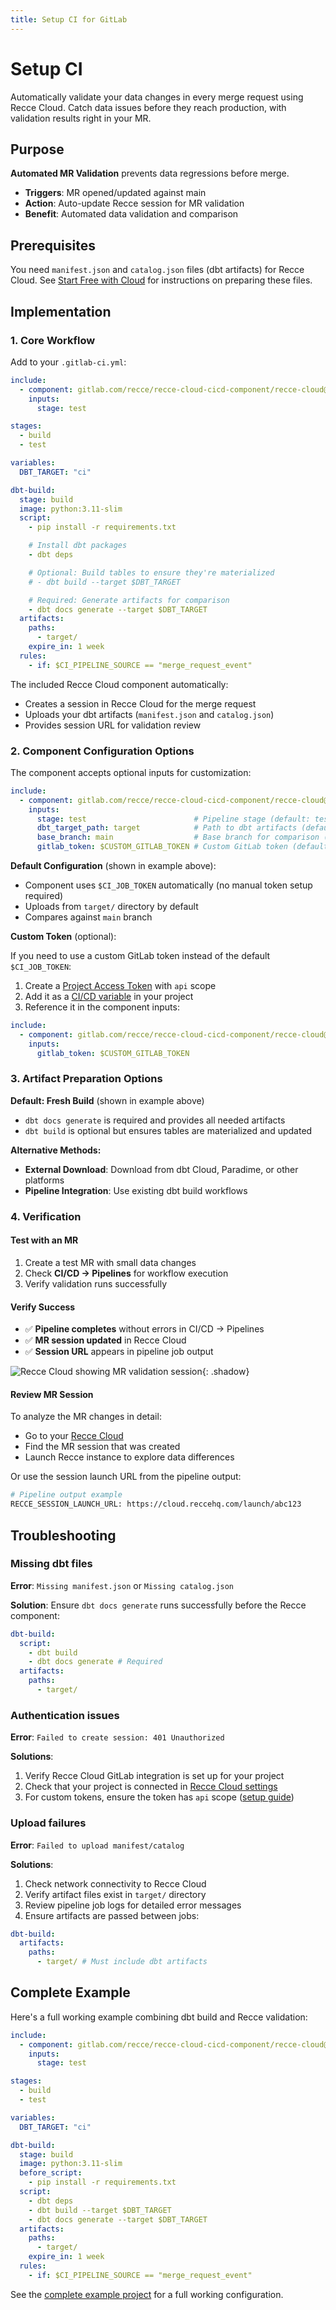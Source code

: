 ```yaml
---
title: Setup CI for GitLab
---
```


# Setup CI

Automatically validate your data changes in every merge request using Recce Cloud. Catch data issues before they reach production, with validation results right in your MR.

## Purpose

**Automated MR Validation** prevents data regressions before merge.

- **Triggers**: MR opened/updated against main
- **Action**: Auto-update Recce session for MR validation
- **Benefit**: Automated data validation and comparison

## Prerequisites

You need `manifest.json` and `catalog.json` files (dbt artifacts) for Recce Cloud. See [Start Free with Cloud](../../2-getting-started/start-free-with-cloud.md) for instructions on preparing these files.

## Implementation

### 1. Core Workflow

Add to your `.gitlab-ci.yml`:
```yaml
include:
  - component: gitlab.com/recce/recce-cloud-cicd-component/recce-cloud@1.2.0
    inputs:
      stage: test

stages:
  - build
  - test

variables:
  DBT_TARGET: "ci"

dbt-build:
  stage: build
  image: python:3.11-slim
  script:
    - pip install -r requirements.txt

    # Install dbt packages
    - dbt deps

    # Optional: Build tables to ensure they're materialized
    # - dbt build --target $DBT_TARGET

    # Required: Generate artifacts for comparison
    - dbt docs generate --target $DBT_TARGET
  artifacts:
    paths:
      - target/
    expire_in: 1 week
  rules:
    - if: $CI_PIPELINE_SOURCE == "merge_request_event"
```

The included Recce Cloud component automatically:

- Creates a session in Recce Cloud for the merge request
- Uploads your dbt artifacts (`manifest.json` and `catalog.json`)
- Provides session URL for validation review

### 2. Component Configuration Options

The component accepts optional inputs for customization:
```yaml
include:
  - component: gitlab.com/recce/recce-cloud-cicd-component/recce-cloud@1.2.0
    inputs:
      stage: test                        # Pipeline stage (default: test)
      dbt_target_path: target            # Path to dbt artifacts (default: target)
      base_branch: main                  # Base branch for comparison (default: main)
      gitlab_token: $CUSTOM_GITLAB_TOKEN # Custom GitLab token (default: $CI_JOB_TOKEN)
```

**Default Configuration** (shown in example above):

- Component uses `$CI_JOB_TOKEN` automatically (no manual token setup required)
- Uploads from `target/` directory by default
- Compares against `main` branch

**Custom Token** (optional):

If you need to use a custom GitLab token instead of the default `$CI_JOB_TOKEN`:

1. Create a [Project Access Token](../gitlab-pat-guide.md) with `api` scope
2. Add it as a [CI/CD variable](https://docs.gitlab.com/ee/ci/variables/) in your project
3. Reference it in the component inputs:
```yaml
include:
  - component: gitlab.com/recce/recce-cloud-cicd-component/recce-cloud@1.2.0
    inputs:
      gitlab_token: $CUSTOM_GITLAB_TOKEN
```

### 3. Artifact Preparation Options

**Default: Fresh Build** (shown in example above)

- `dbt docs generate` is required and provides all needed artifacts
- `dbt build` is optional but ensures tables are materialized and updated

**Alternative Methods:**

- **External Download**: Download from dbt Cloud, Paradime, or other platforms
- **Pipeline Integration**: Use existing dbt build workflows

### 4. Verification

#### Test with an MR

1. Create a test MR with small data changes
2. Check **CI/CD → Pipelines** for workflow execution
3. Verify validation runs successfully

#### Verify Success

- ✅ **Pipeline completes** without errors in CI/CD → Pipelines
- ✅ **MR session updated** in Recce Cloud
- ✅ **Session URL** appears in pipeline job output

![Recce Cloud showing MR validation session](../../assets/images/7-cicd/verify-setup-ci.png){: .shadow}

#### Review MR Session

To analyze the MR changes in detail:

- Go to your [Recce Cloud](https://cloud.reccehq.com)
- Find the MR session that was created
- Launch Recce instance to explore data differences

Or use the session launch URL from the pipeline output:
```bash
# Pipeline output example
RECCE_SESSION_LAUNCH_URL: https://cloud.reccehq.com/launch/abc123
```

## Troubleshooting

### Missing dbt files

**Error**: `Missing manifest.json` or `Missing catalog.json`

**Solution**: Ensure `dbt docs generate` runs successfully before the Recce component:
```yaml
dbt-build:
  script:
    - dbt build
    - dbt docs generate # Required
  artifacts:
    paths:
      - target/
```

### Authentication issues

**Error**: `Failed to create session: 401 Unauthorized`

**Solutions**:

1. Verify Recce Cloud GitLab integration is set up for your project
2. Check that your project is connected in [Recce Cloud settings](https://cloud.reccehq.com/settings)
3. For custom tokens, ensure the token has `api` scope ([setup guide](../gitlab-pat-guide.md))

### Upload failures

**Error**: `Failed to upload manifest/catalog`

**Solutions**:

1. Check network connectivity to Recce Cloud
2. Verify artifact files exist in `target/` directory
3. Review pipeline job logs for detailed error messages
4. Ensure artifacts are passed between jobs:
```yaml
dbt-build:
  artifacts:
    paths:
      - target/ # Must include dbt artifacts
```

## Complete Example

Here's a full working example combining dbt build and Recce validation:
```yaml
include:
  - component: gitlab.com/recce/recce-cloud-cicd-component/recce-cloud@1.2.0
    inputs:
      stage: test

stages:
  - build
  - test

variables:
  DBT_TARGET: "ci"

dbt-build:
  stage: build
  image: python:3.11-slim
  before_script:
    - pip install -r requirements.txt
  script:
    - dbt deps
    - dbt build --target $DBT_TARGET
    - dbt docs generate --target $DBT_TARGET
  artifacts:
    paths:
      - target/
    expire_in: 1 week
  rules:
    - if: $CI_PIPELINE_SOURCE == "merge_request_event"
```

See the [complete example project](https://gitlab.com/recce/jaffle-shop-snowflake/-/blob/main/.gitlab-ci.yml) for a full working configuration.
